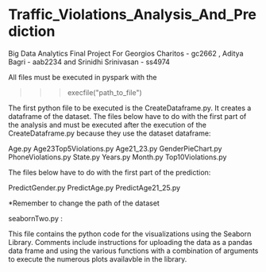 # Traffic_Violations_Analysis_And_Prediction
Big Data Analytics Final Project For Georgios Charitos - gc2662 , Aditya Bagri - aab2234 and Srinidhi Srinivasan - ss4974

All files must be executed in pyspark with the

>>>execfile("path_to_file")

The first python file to be executed is the CreateDataframe.py. It creates a dataframe of the dataset.
The files below have to do with the first part of the analysis and must be executed after the execution of the CreateDataframe.py because they use the dataset dataframe:

Age.py
Age23Top5Violations.py
Age21_23.py
GenderPieChart.py
PhoneViolations.py
State.py
Years.py
Month.py
Top10Violations.py

The files below have to do with the first part of the prediction:

PredictGender.py
PredictAge.py
PredictAge21_25.py

*Remember to change the path of the dataset

seabornTwo.py : 

This file contains the python code for the visualizations using the Seaborn Library. Comments include instructions for uploading the data as a pandas data frame and using the various functions with a combination of arguments to execute the numerous plots availavble in the library.


